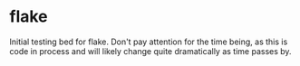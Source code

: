 flake
=====
Initial testing bed for flake. Don't pay attention for the time being,
as this is code in process and will likely change quite dramatically
as time passes by.
